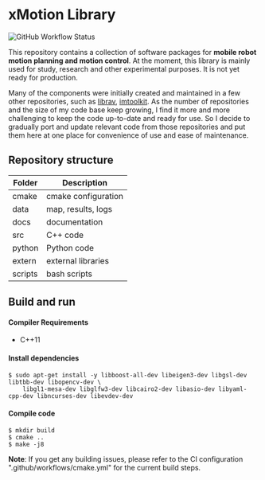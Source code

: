 # xMotion Library

![GitHub Workflow Status](https://github.com/rxdu/robosw/workflows/Main/badge.svg)

This repository contains a collection of software packages for **mobile robot motion planning and motion control**. At
the moment, this library is mainly used for study, research and other experimental purposes. It is not yet ready for
production.

Many of the components were initially created and maintained in a few other repositories, such
as [librav](https://bitbucket.org/rdu/librav/src/next/), [imtoolkit](https://github.com/rxdu/imtoolkit). As the number
of repositories and the size of my code base keep
growing, I find it more and more challenging to keep the code up-to-date and ready for use. So I decide to gradually
port and update relevant code from those repositories and put them here at one place for convenience of use and ease of
maintenance.

## Repository structure

| Folder  | Description         |
|---------|---------------------|
| cmake   | cmake configuration |
| data    | map, results, logs  |
| docs    | documentation       |
| src     | C++ code            |
| python  | Python code         |
| extern  | external libraries  |
| scripts | bash scripts        |

## Build and run

#### Compiler Requirements

* C++11

#### Install dependencies

```
$ sudo apt-get install -y libboost-all-dev libeigen3-dev libgsl-dev libtbb-dev libopencv-dev \
    libgl1-mesa-dev libglfw3-dev libcairo2-dev libasio-dev libyaml-cpp-dev libncurses-dev libevdev-dev
```

#### Compile code

```
$ mkdir build
$ cmake ..
$ make -j8
```

**Note**: If you get any building issues, please refer to the CI configuration ".github/workflows/cmake.yml" for
the current build steps.
